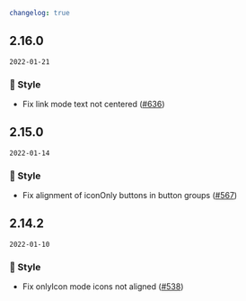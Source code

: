 ```yaml
changelog: true
```

## 2.16.0

`2022-01-21`

### 💅 Style

- Fix link mode text not centered ([#636](https://github.com/arco-design/arco-design-vue/pull/636))


## 2.15.0

`2022-01-14`

### 💅 Style

- Fix alignment of iconOnly buttons in button groups ([#567](https://github.com/arco-design/arco-design-vue/pull/567))


## 2.14.2

`2022-01-10`

### 💅 Style

- Fix onlyIcon mode icons not aligned ([#538](https://github.com/arco-design/arco-design-vue/pull/538))

